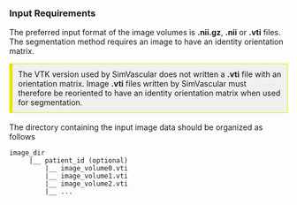 ### Input Requirements

The preferred input format of the image volumes is <b>.nii.gz</b>, <b>.nii</b> or <b>.vti</b> files. 
The segmentation method requires an image to have an identity orientation matrix. 

<div style="background-color: #F0F0F0; padding: 10px; border: 1px solid #e6e600; border-left: 6px solid #e6e600">
The VTK version used by SimVascular does not written a <b>.vti</b> file with an orientation matrix. Image <b>.vti</b> files
written by SimVascular must therefore be reoriented to have an identity orientation matrix when used for segmentation.
</div>

<br>
The directory containing the input image data should be organized as follows

<pre><code>image_dir
     |__ patient_id (optional)
         |__ image_volume0.vti
         |__ image_volume1.vti
         |__ image_volume2.vti
         |__ ...
</code></pre>


